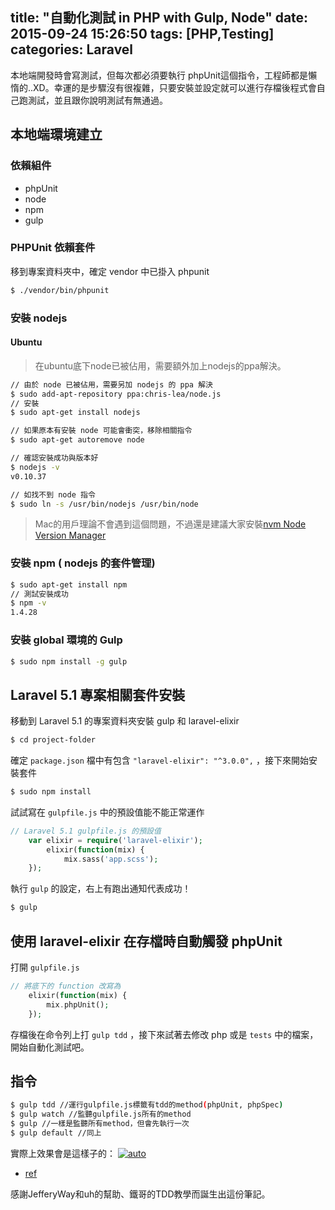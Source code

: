 title: "自動化測試 in PHP with Gulp, Node"
date: 2015-09-24 15:26:50
tags: [PHP,Testing]
categories: Laravel
---
本地端開發時會寫測試，但每次都必須要執行 phpUnit這個指令，工程師都是懶惰的..XD。幸運的是步驟沒有很複雜，只要安裝並設定就可以進行存檔後程式會自己跑測試，並且跟你說明測試有無通過。

<!-- more -->

## 本地端環境建立

### 依賴組件
* phpUnit
* node
* npm
* gulp


### PHPUnit 依賴套件

移到專案資料夾中，確定 vendor 中已掛入 phpunit
``` bash
$ ./vendor/bin/phpunit
```

### 安裝 nodejs

#### Ubuntu
>在ubuntu底下node已被佔用，需要額外加上nodejs的ppa解決。

``` bash
// 由於 node 已被佔用，需要另加 nodejs 的 ppa 解決
$ sudo add-apt-repository ppa:chris-lea/node.js
// 安裝
$ sudo apt-get install nodejs

// 如果原本有安裝 node 可能會衝突，移除相關指令
$ sudo apt-get autoremove node

// 確認安裝成功與版本好
$ nodejs -v
v0.10.37

// 如找不到 node 指令
$ sudo ln -s /usr/bin/nodejs /usr/bin/node
```

>Mac的用戶理論不會遇到這個問題，不過還是建議大家安裝[nvm Node Version Manager](https://github.com/creationix/nvm)

### 安裝 npm ( nodejs 的套件管理)

``` bash
$ sudo apt-get install npm
// 測試安裝成功
$ npm -v
1.4.28
```

### 安裝 global 環境的 Gulp

``` bash
$ sudo npm install -g gulp
```


## Laravel 5.1 專案相關套件安裝
移動到 Laravel 5.1 的專案資料夾安裝 gulp 和 laravel-elixir

``` bash
$ cd project-folder
```
確定 `package.json` 檔中有包含 `"laravel-elixir": "^3.0.0",` ，接下來開始安裝套件
``` bash
$ sudo npm install
```
試試寫在 `gulpfile.js` 中的預設值能不能正常運作

``` php
// Laravel 5.1 gulpfile.js 的預設值
    var elixir = require('laravel-elixir');
        elixir(function(mix) {
            mix.sass('app.scss');
    });
```

執行 `gulp` 的設定，右上有跑出通知代表成功！
``` bash
$ gulp
```

## 使用 laravel-elixir 在存檔時自動觸發 phpUnit
打開 `gulpfile.js`

``` php
// 將底下的 function 改寫為
    elixir(function(mix) {
        mix.phpUnit();
    });
```
存檔後在命令列上打 `gulp tdd` ，接下來試著去修改 php 或是 `tests` 中的檔案，開始自動化測試吧。


## 指令
``` bash
$ gulp tdd //運行gulpfile.js標籤有tdd的method(phpUnit, phpSpec)
$ gulp watch //監聽gulpfile.js所有的method
$ gulp //一樣是監聽所有method，但會先執行一次
$ gulp default //同上
```

實際上效果會是這樣子的：
[![auto](http://i.imgur.com/8FQzUkb.png)](https://youtu.be/R4X4Y_OTvA8_)

* [ref](https://laracasts.com/lessons/how-to-trigger-tests-on-save)

感謝JefferyWay和uh的幫助、鐵哥的TDD教學而誕生出這份筆記。